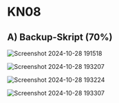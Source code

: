 # KN08

## A) Backup-Skript (70%)

![Screenshot 2024-10-28 191518](https://github.com/user-attachments/assets/221f9c7f-aa03-4961-85ed-3b3ca16a8811)

![Screenshot 2024-10-28 193207](https://github.com/user-attachments/assets/173a2fea-741f-4a59-9e72-4adce79c9f7b)

![Screenshot 2024-10-28 193224](https://github.com/user-attachments/assets/d8c68aa8-ac5e-4156-be04-ee509591be23)

![Screenshot 2024-10-28 193307](https://github.com/user-attachments/assets/04fc3fb6-17fd-4d28-8b32-da5bbe1d93eb)

